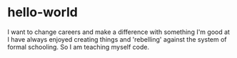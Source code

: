 # hello-world
I want to change careers and make a difference with something I'm good at
I have always enjoyed creating things and 'rebelling' against the system of formal schooling. So I am teaching myself code. 

